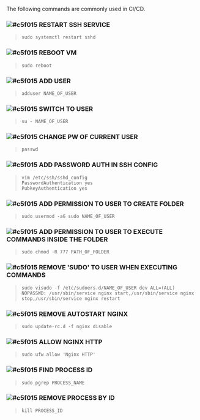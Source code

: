 The following commands are commonly used in CI/CD. 

###  ![#c5f015](https://placehold.co/15x15/c5f015/c5f015.png)  RESTART SSH SERVICE 
>     sudo systemctl restart sshd

###  ![#c5f015](https://placehold.co/15x15/c5f015/c5f015.png) REBOOT VM
>     sudo reboot

###  ![#c5f015](https://placehold.co/15x15/c5f015/c5f015.png) ADD USER
>     adduser NAME_OF_USER

###  ![#c5f015](https://placehold.co/15x15/c5f015/c5f015.png) SWITCH TO USER
>     su - NAME_OF_USER

###  ![#c5f015](https://placehold.co/15x15/c5f015/c5f015.png) CHANGE PW OF CURRENT USER
>     passwd

### ![#c5f015](https://placehold.co/15x15/c5f015/c5f015.png)  ADD PASSWORD AUTH IN SSH CONFIG
>     vim /etc/ssh/sshd_config
>     PasswordAuthentication yes
>     PubkeyAuthentication yes

###  ![#c5f015](https://placehold.co/15x15/c5f015/c5f015.png) ADD PERMISSION TO USER TO CREATE FOLDER
>     sudo usermod -aG sudo NAME_OF_USER

###  ![#c5f015](https://placehold.co/15x15/c5f015/c5f015.png) ADD PERMISSION TO USER TO EXECUTE COMMANDS INSIDE THE FOLDER
>     sudo chmod -R 777 PATH_OF_FOLDER

###  ![#c5f015](https://placehold.co/15x15/c5f015/c5f015.png) REMOVE 'SUDO' TO USER WHEN EXECUTING COMMANDS
>     sudo visudo -f /etc/sudoers.d/NAME_OF_USER dev ALL=(ALL) NOPASSWD: /usr/sbin/service nginx start,/usr/sbin/service nginx stop,/usr/sbin/service nginx restart

###  ![#c5f015](https://placehold.co/15x15/c5f015/c5f015.png) REMOVE AUTOSTART NGINX
>     sudo update-rc.d -f nginx disable

###  ![#c5f015](https://placehold.co/15x15/c5f015/c5f015.png) ALLOW NGINX HTTP
>     sudo ufw allow 'Nginx HTTP'

###  ![#c5f015](https://placehold.co/15x15/c5f015/c5f015.png) FIND PROCESS ID
>     sudo pgrep PROCESS_NAME

###  ![#c5f015](https://placehold.co/15x15/c5f015/c5f015.png) REMOVE PROCESS BY ID
>     kill PROCESS_ID
